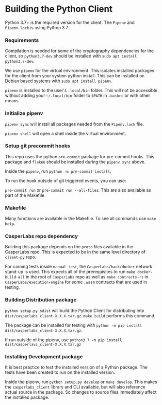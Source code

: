 # Building the Python Client

Python 3.7+ is the required version for the client.  The `Pipenv` and `Pipenv.lock` is using
Python 3.7.

### Requirements

Compilation is needed for some of the cryptography dependencies for the client, so `python3.7-dev` should be installed
with `sudo apt install python3.7-dev`.

We use `pipenv` for the virtual environment. This isolates installed packages for the client from your system
python install. This can be installed on Debian based systems with `sudo apt install pipenv`.

`pipenv` is installed to the user's `.local/bin` folder. This will not be accessible without adding your
`~/.local/bin` folder to `$PATH` in `.bashrc` or with other means.

### Initialize pipenv

`pipenv sync` will install all packages needed from the `Pipenv.lock` file.

`pipenv shell` will open a shell inside the virtual environment.

### Setup git precommit hooks

This repo uses the python `pre-commit` package for pre-commit hooks.  This package and `flake8` should be installed
during the `pipenv sync` above.

Inside the `pipenv`, run `python -m pre-commit install`.

To run the hook outside of git triggered events, you can use:

`pre-commit run` or `pre-commit run --all-files`.  This are also available as part of the Makefile.

### Makefile

Many functions are available in the Makefile.  To see all commands use `make help`.

### CasperLabs repo dependency

Building this package depends on the `proto` files available in the CasperLabs repo.  This is expected
to be in the same level directory of `client-py` repo.

For running tests inside `manual-test`, the `CasperLabs/hack/docker` network stand-up is used.  This expects
all of the prerequisites to run `make docker-build-all` in the root of `CasperLabs` repo as well as
`make contracts-rs` in `CasperLabs/execution-engine` for some `.wasm` contracts that are used in testing.

### Building Distribution package

`python setup.py sdist` will build the Python Client for distributing into `dist/casperlabs_client-X.X.X.tar.gz`.
`make build` performs this command.

The package can be installed for testing with `python -m pip install dist/casperlabs_client-X.X.X.tar.gz`.

If run outside of the pipenv, use `python3.7 -m pip install dist/casperlavs_client-X.X.X.tar.gz`

### Installing Development package

It is best practice to test the installed version of a Python package. The tests have been created to run on the installed version.

Inside the pipenv, run `python setup.py develop` or `make develop`. This makes the `casperlabs_client` library and CLI available, but
will also reference actual source in the package. So changes to source files immediately affect the installed package.
